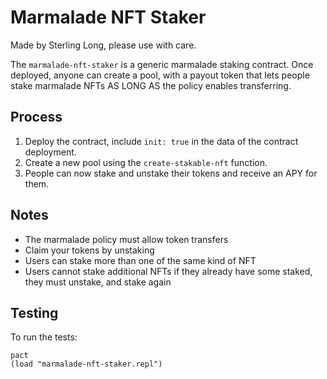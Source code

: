 # Marmalade NFT Staker

Made by Sterling Long, please use with care.

The `marmalade-nft-staker` is a generic marmalade staking contract.
Once deployed, anyone can create a pool, with a payout token that lets people stake marmalade NFTs AS LONG AS the policy enables transferring.

## Process

1. Deploy the contract, include `init: true` in the data of the contract deployment.
2. Create a new pool using the `create-stakable-nft` function.
3. People can now stake and unstake their tokens and receive an APY for them.

## Notes

- The marmalade policy must allow token transfers
- Claim your tokens by unstaking
- Users can stake more than one of the same kind of NFT
- Users cannot stake additional NFTs if they already have some staked, they must unstake, and stake again

## Testing

To run the tests:
```
pact
(load "marmalade-nft-staker.repl")
```
